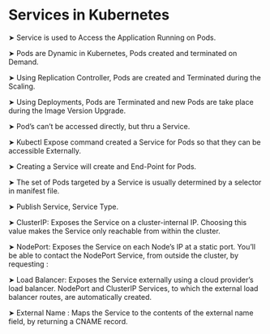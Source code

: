 # Services in Kubernetes

➤ Service is used to Access the Application Running on Pods.

➤ Pods are Dynamic in Kubernetes, Pods created and terminated on Demand.

➤ Using Replication Controller, Pods are created and Terminated during the Scaling.

➤ Using Deployments, Pods are Terminated and new Pods are take place during the Image Version Upgrade.

➤ Pod’s can’t be accessed directly, but thru a Service.

➤ Kubectl Expose command created a Service for Pods so that they can be accessible Externally.

➤ Creating a Service will create and End-Point for Pods.

➤ The set of Pods targeted by a Service is usually determined by a selector in manifest file.

➤ Publish Service, Service Type.

➤ ClusterIP: Exposes the Service on a cluster-internal IP. Choosing this value makes the Service only reachable from within the cluster.

➤ NodePort: Exposes the Service on each Node’s IP at a static port. You’ll be able to contact the NodePort Service, from outside the cluster, by requesting <NodeID>:<NodePort>

➤ Load Balancer: Exposes the Service externally using a cloud provider’s load balancer. NodePort and ClusterIP Services, to which the external load balancer routes, are automatically created.

➤ External Name : Maps the Service to the contents of the external name field, by returning a CNAME record.
